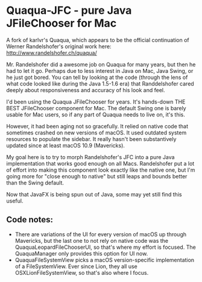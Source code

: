 Quaqua-JFC - pure Java JFileChooser for Mac
======

A fork of karlvr's Quaqua, which appears to be the official continuation of Werner Randelshofer's original work here:  http://www.randelshofer.ch/quaqua/

Mr. Randelshofer did a awesome job on Quaqua for many years, but then he had to let it go. Perhaps due to less interest in Java on Mac, Java Swing, or he just got bored. You can tell by looking at the code (through the lens of what code looked like during the Java 1.5-1.6 era) that Randdelshofer cared deeply about responsiveness and accuracy of his look and feel. 

I'd been using the Quaqua JFileChooser for years. It's hands-down THE BEST JFileChooser component for Mac. The default Swing one is barely usable for Mac users, so if any part of Quaqua needs to live on, it's this.

However, it had been aging not so gracefully. It relied on native code that sometimes crashed on new versions of macOS. It used outdated system resources to populate the sidebar. It really hasn't been substantively updated since at least macOS 10.9 (Mavericks).

My goal here is to try to morph Randelshofer's JFC into a pure Java implementation that works good enough on all Macs. Randelshofer put a lot of effort into making this component look exactly like the native one, but I'm going more for "close enough to native" but still leaps and bounds better than the Swing default.

Now that JavaFX is being spun out of Java, some may yet still find this useful.




Code notes:
-----------

- There are variations of the UI for every version of macOS up through Mavericks, but the last one to not rely on native code was the QuaquaLeopardFileChooserUI, so that's where my effort is focused. The QuaquaManager only provides this option for UI now.
- QuaquaFileSystemView picks a macOS version-specific implementation of a FileSystemView. Ever since Lion, they all use OSXLionFileSystemView, so that's also where I focus.

